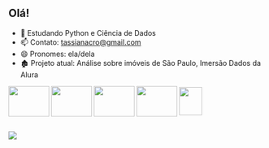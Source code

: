 ## Olá!

- 🌱 Estudando Python e Ciência de Dados
- 📫 Contato: tassianacro@gmail.com
- 😄 Pronomes: ela/dela
- 🏚️ Projeto atual: Análise sobre imóveis de São Paulo, Imersão Dados da Alura

<div>
  <img align="center" height="60" width="80" src="https://cdn.jsdelivr.net/gh/devicons/devicon/icons/python/python-original.svg" />
  <img align="center" height="60" width="80" src="https://cdn.jsdelivr.net/gh/devicons/devicon/icons/cplusplus/cplusplus-original.svg" />
  <img align="center" height="60" width="80" src="https://cdn.jsdelivr.net/gh/devicons/devicon/icons/java/java-original.svg" />
  <img align="center" height="60" width="80" src="https://cdn.jsdelivr.net/gh/devicons/devicon/icons/postgresql/postgresql-original.svg" />
  <img align="center" height="55" width="45" margin-right=40px src="https://github.com/marclelijveld/Power-BI-Icons/blob/main/PNG/PowerBI.png?raw=true" />
</div>

##

<div>
  <a href="https://www.linkedin.com/in/tassianacro/" target="_blank"><img src="https://img.shields.io/badge/LinkedIn-0077B5?style=for-the-badge&logo=linkedin&logoColor=white" target="_blank"></a>
</div>
